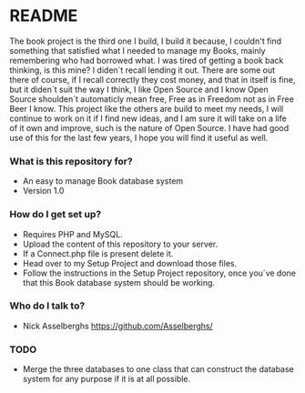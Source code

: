 # README #

The book project is the third one I build, I build it because, I couldn't find something that satisfied what I needed to manage my Books, mainly remembering who had borrowed what. I was tired of getting a book back thinking, is this mine? I diden´t recall lending it out.
There are some out there of course, if I recall correctly they cost money, and that in itself is fine, but it diden´t suit the way I think, I like Open Source and I know
Open Source shoulden´t automaticly mean free, Free as in Freedom not as in Free Beer I know.
This project like the others are build to meet my needs, I will continue to work on it if I find new ideas, and I am sure it will take on a life of it own and improve, such is the nature of Open Source.
I have had good use of this for the last few years, I hope you will find it useful as well.

### What is this repository for? ###

* An easy to manage Book database system
* Version 1.0

### How do I get set up? ###

* Requires PHP and MySQL.
* Upload the content of this repository to your server.
* If a Connect.php file is present delete it.
* Head over to my Setup Project and download those files.
* Follow the instructions in the Setup Project repository, once you´ve done that this Book database system should be working. 

### Who do I talk to? ###

* Nick Asselberghs https://github.com/Asselberghs/

### TODO ###

* Merge the three databases to one class that can construct the database system for any purpose if it is at all possible.